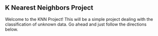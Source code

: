 ## K Nearest Neighbors Project

Welcome to the KNN Project! This will be a simple project dealing with the classification of unknown data. Go ahead and just follow the directions below.
